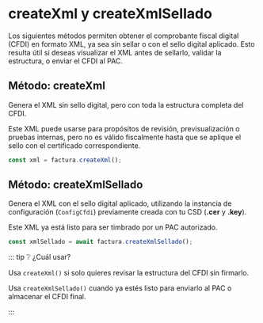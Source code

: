 # createXml y createXmlSellado

Los siguientes métodos permiten obtener el comprobante fiscal digital (CFDI) en formato XML, ya sea sin sellar o con el sello digital aplicado.
Esto resulta útil si deseas visualizar el XML antes de sellarlo, validar la estructura, o enviar el CFDI al PAC.

## Método: createXml

Genera el XML sin sello digital, pero con toda la estructura completa del CFDI.

Este XML puede usarse para propósitos de revisión, previsualización o pruebas internas, pero no es válido fiscalmente hasta que se aplique el sello con el certificado correspondiente.

```ts
const xml = factura.createXml();
```

## Método: createXmlSellado

Genera el XML con el sello digital aplicado, utilizando la instancia de configuración (`ConfigCfdi`) previamente creada con tu CSD (**.cer** y **.key**).

Este XML ya está listo para ser timbrado por un PAC autorizado.

```ts
const xmlSellado = await factura.createXmlSellado();
```

::: tip ❔ ¿Cuál usar?

Usa `createXml()` si solo quieres revisar la estructura del CFDI sin firmarlo.

Usa `createXmlSellado()` cuando ya estés listo para enviarlo al PAC o almacenar el CFDI final.

:::
